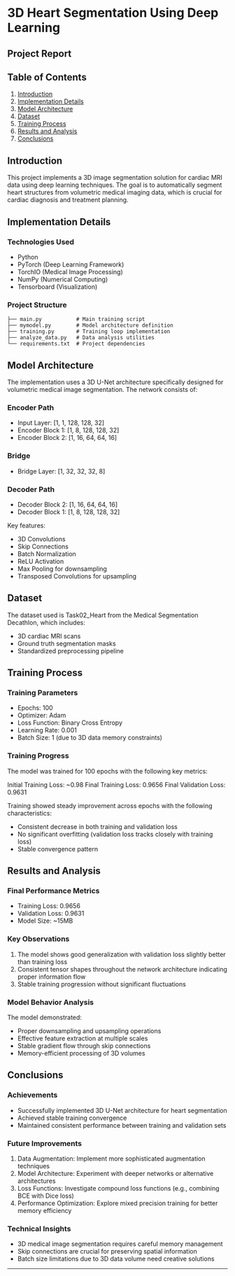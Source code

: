 # 3D Heart Segmentation Using Deep Learning
## Project Report

## Table of Contents
1. [Introduction](#introduction)
2. [Implementation Details](#implementation-details)
3. [Model Architecture](#model-architecture)
4. [Dataset](#dataset)
5. [Training Process](#training-process)
6. [Results and Analysis](#results-and-analysis)
7. [Conclusions](#conclusions)

## Introduction
This project implements a 3D image segmentation solution for cardiac MRI data using deep learning techniques. The goal is to automatically segment heart structures from volumetric medical imaging data, which is crucial for cardiac diagnosis and treatment planning.

## Implementation Details

### Technologies Used
- Python
- PyTorch (Deep Learning Framework)
- TorchIO (Medical Image Processing)
- NumPy (Numerical Computing)
- Tensorboard (Visualization)

### Project Structure
```
├── main.py           # Main training script
├── mymodel.py        # Model architecture definition
├── training.py       # Training loop implementation
├── analyze_data.py   # Data analysis utilities
└── requirements.txt  # Project dependencies
```

## Model Architecture

The implementation uses a 3D U-Net architecture specifically designed for volumetric medical image segmentation. The network consists of:

### Encoder Path
- Input Layer: [1, 1, 128, 128, 32]
- Encoder Block 1: [1, 8, 128, 128, 32]
- Encoder Block 2: [1, 16, 64, 64, 16]

### Bridge
- Bridge Layer: [1, 32, 32, 32, 8]

### Decoder Path
- Decoder Block 2: [1, 16, 64, 64, 16]
- Decoder Block 1: [1, 8, 128, 128, 32]

Key features:
- 3D Convolutions
- Skip Connections
- Batch Normalization
- ReLU Activation
- Max Pooling for downsampling
- Transposed Convolutions for upsampling

## Dataset

The dataset used is Task02_Heart from the Medical Segmentation Decathlon, which includes:
- 3D cardiac MRI scans
- Ground truth segmentation masks
- Standardized preprocessing pipeline

## Training Process

### Training Parameters
- Epochs: 100
- Optimizer: Adam
- Loss Function: Binary Cross Entropy
- Learning Rate: 0.001
- Batch Size: 1 (due to 3D data memory constraints)

### Training Progress
The model was trained for 100 epochs with the following key metrics:

Initial Training Loss: ~0.98
Final Training Loss: 0.9656
Final Validation Loss: 0.9631

Training showed steady improvement across epochs with the following characteristics:
- Consistent decrease in both training and validation loss
- No significant overfitting (validation loss tracks closely with training loss)
- Stable convergence pattern

## Results and Analysis

### Final Performance Metrics
- Training Loss: 0.9656
- Validation Loss: 0.9631
- Model Size: ~15MB

### Key Observations
1. The model shows good generalization with validation loss slightly better than training loss
2. Consistent tensor shapes throughout the network architecture indicating proper information flow
3. Stable training progression without significant fluctuations

### Model Behavior Analysis
The model demonstrated:
- Proper downsampling and upsampling operations
- Effective feature extraction at multiple scales
- Stable gradient flow through skip connections
- Memory-efficient processing of 3D volumes

## Conclusions

### Achievements
- Successfully implemented 3D U-Net architecture for heart segmentation
- Achieved stable training convergence
- Maintained consistent performance between training and validation sets

### Future Improvements
1. Data Augmentation: Implement more sophisticated augmentation techniques
2. Model Architecture: Experiment with deeper networks or alternative architectures
3. Loss Functions: Investigate compound loss functions (e.g., combining BCE with Dice loss)
4. Performance Optimization: Explore mixed precision training for better memory efficiency

### Technical Insights
- 3D medical image segmentation requires careful memory management
- Skip connections are crucial for preserving spatial information
- Batch size limitations due to 3D data volume need creative solutions

---

